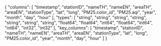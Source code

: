 {
  "columns": [
    "timestamp", "stationID", "nameTH", "nameEN", "areaTH", "areaEN",
    "stationType", "lat", "long", "PM25.color_id", "PM25.aqi",
    "year", "month", "day", "hour"
    ],
  "types": [
    "string", "string", "string", "string", "string", "string",
    "string", "float64", "float64", "int64", "float64",
    "int64", "int64", "int32", "int32"
  ],
  "key_columns": [
    "timestamp", "stationID", "nameTH", "nameEN", "areaTH", "areaEN",
    "stationType", "lat", "long", "PM25.color_id",
    "year", "month", "day", "hour"
  ]
}
